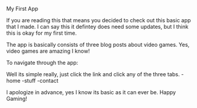 My First App

If you are reading this that means you decided to check out this basic app that I made.
I can say this it defintey does need some updates, but I think this is okay for my first time. 

The app is basically consists of three blog posts about video games. Yes, video games are amazing I know! 

To navigate through the app:

Well its simple really, just click the link and click any of the three tabs.
-home 
-stuff
-contact

I apologize in advance, yes I know its basic as it can ever be. Happy Gaming! 
